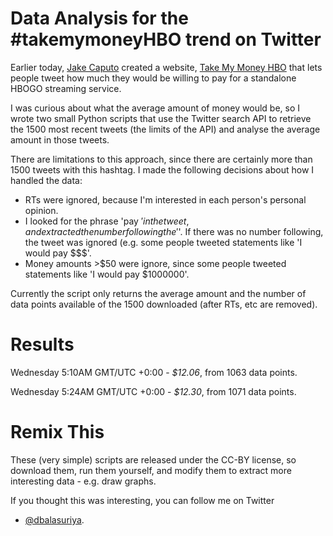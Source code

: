 Data Analysis for the #takemymoneyHBO trend on Twitter
=====================================================

Earlier today, [Jake Caputo](http://twitter.com/#!/jakecaputo) 
created a website, [Take My Money HBO](http://takemymoneyhbo.com/) that lets
people tweet how much they would be willing to pay 
for a standalone HBOGO streaming service.

I was curious about what the average amount of money 
would be, so I wrote two small Python
scripts that use the Twitter search API to retrieve
the 1500 most recent tweets (the limits of the API) 
and analyse the average amount in those tweets. 

There are limitations to this approach, since there are
certainly more than 1500 tweets with this hashtag. I
made the following decisions about how I handled the data:

*  RTs were ignored, because I'm interested in each person's
   personal opinion.
*  I looked for the phrase 'pay $' in the tweet, and extracted
   the number following the '$'. If there was no number following,
   the tweet was ignored (e.g. some people tweeted statements 
   like 'I would pay $$$'.
*  Money amounts >$50 were ignore, since some people tweeted
   statements like 'I would pay $1000000'. 

Currently the script only returns the average amount and the 
number of data points available of the 1500 downloaded (after
RTs, etc are removed).


Results
=======

Wednesday 5:10AM GMT/UTC +0:00 - *$12.06*, from 1063 data points.

Wednesday 5:24AM GMT/UTC +0:00 - *$12.30*, from 1071 data points. 

Remix This
==========
These (very simple) scripts are released under the CC-BY license,
so download them, run them yourself, and modify them to extract 
more interesting data - e.g. draw graphs. 

If you thought this was interesting, you can follow me on Twitter
- [@dbalasuriya](http://twitter.com/#!/dbalasuriya). 

